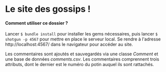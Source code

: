 # Le site des gossips !

#### Comment utiliser ce dossier ?

Lancer `$ bundle install` pour installer les gems nécessaires, puis lancer `$ shotgun -p 4567` pour mettre en place le serveur local.
Se rendre à l'adresse http://localhost:4567/ dans le navigateur pour accéder au site.

Les commentaires sont ajoutés et sauvegardés via une classe *Comment* et une base de données *comments.csv*. Les commentaires comprennent trois attributs, dont le dernier est le numéro du potin auquel ils sont rattachés.